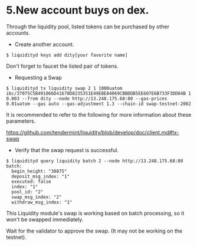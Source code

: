 # 5.New account buys on dex.

Through the liquidity pool, listed tokens can be purchased by other accounts.

- Create another account.
```
$ liquidityd keys add dity[your favorite name]
```

Don't forget to faucet the listed pair of tokens.

- Requesting a Swap
```
$ liquidityd tx liquidity swap 2 1 1000uatom ibc/37075C5B491066D41670D8235351E49EBE84069CBBDDB5EE607E6B733F3DD04B 1 0.003 --from dity --node http://13.248.175.68:80 --gas-prices 0.01uatom --gas auto --gas-adjustment 1.3 --chain-id swap-testnet-2002

```

It is recommended to refer to the following for more information about these parameters.

https://github.com/tendermint/liquidity/blob/develop/doc/client.md#tx-swap


- Verify that the swap request is successful.
```
$ liquidityd query liquidity batch 2 --node http://13.248.175.68:80
batch:
  begin_height: "38875"
  deposit_msg_index: "1"
  executed: false
  index: "1"
  pool_id: "2"
  swap_msg_index: "2"
  withdraw_msg_index: "1"
```

This Liquidity module's swap is working based on batch processing, so it won't be swapped immediately.

Wait for the validator to approve the swap. (It may not be working on the testnet).


